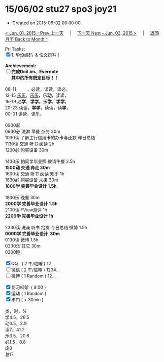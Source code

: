 # 15/06/02 stu27 spo3 joy21

- Created on 2015-06-02 00:00:00

[< Jun. 01, 2015 - Prev 上一天](_archived/lifelogs/2015/06/d01.md) &nbsp; &nbsp; | &nbsp; &nbsp; [下一天 Next - Jun. 03, 2015 >](_archived/lifelogs/2015/06/d03.md) &nbsp; &nbsp; |  &nbsp; &nbsp; [返回月历 Back to Month ^](_archived/lifelogs/2015/06/index.md)
<br/><div>Pri Tasks:<br clear="none"/><input type="checkbox" checked="true" />1. 毕设编码  & 论文撰写！</div>        <div><br clear="none"/></div>        <div><strong>Archievement:</strong></div>        <div><strong><input type="checkbox" />完成Doit.im、</strong><strong>Evernote</strong></div>        <div><strong>      其中的</strong><strong>所有</strong><strong>既定目标！！</strong></div>        <div>                <div><br clear="none"/></div>08-11         ，必读，读读，读必，<br clear="none"/> 12-15 <span style="text-decoration: underline;">乐乐</span>，<span style="text-decoration: underline;">乐乐</span>，乐<strong>动</strong>，读读，<br clear="none"/> 16-19 必<strong>学</strong>，<strong>学学</strong>，乐<strong>学</strong>，<strong>学学</strong>，<br clear="none"/> 20-23 读读，<strong>学学</strong>，读读，读<strong>学</strong>，        </div>        <div>                <div>00-01 读读，读乐。</div>                <div><br clear="none"/></div>0900起<br clear="none"/> 0930必 洗漱 早餐 杂务 30m        </div>        <div>1030读 了解工行信用卡的办卡与还款 昨日总结</div>        <div>1130读 交通 听书 阅读 2h</div>        <div>1200必 购买设备 30m</div>        <div><br clear="none"/></div>        <div>1430乐 拍同学毕业照 被请午餐 2.5h</div>        <div><strong>1500动 交通 奔走 30m</strong></div>        <div>1600读 交通 听书 阅读 知乎 1h</div>        <div>1630必 购买设备 未果 30m</div>        <div><strong>1800学 </strong><strong>完善毕业设计</strong><strong> 1.5h</strong></div>        <div>                <div><br clear="none"/></div>1830乐 晚餐 30m        </div>        <div><strong>2000学 </strong><strong>完善毕业设计 </strong><strong>1.5h</strong></div>        <div>                <div>2100读 FView测评 1h</div>                <div><strong>2200学 </strong><strong>完善毕业设计 </strong><strong>1h</strong></div>        </div>        <div><br clear="none"/></div>        <div>2330读 洗澡 听书 拾掇 今日总结 微博 1.5h<br clear="none"/><strong>0000学 完善毕业设计  30m</strong></div>        <div>0130读 微博 1.5h</div><div>0200乐 其它 30m</div>        <div>0200睡</div>        <div><br clear="none"/></div>        <div><input type="checkbox" checked="true" />QQ   ( 2 午/临睡 ) 12<br clear="none"/><input type="checkbox" />微信 ( 2 午/临睡 ) 1234…</div>        <div><input type="checkbox" />微博 ( 1 Random ) 12…</div>        <div><br clear="none"/></div>        <div><input type="checkbox" checked="true" />复习框架  ( 9:00 ) <br clear="none"/></div>        <div><input type="checkbox" checked="true" />运动 ( 1 Random ) </div>        <div><input type="checkbox" checked="true" />串门 ( < 30min ) </div>        <div>                <div><br clear="none"/></div>类，时，%<br clear="none"/> 学4.5，26.5<br clear="none"/> 动0.5，2.9<br clear="none"/> 读7，41.2<br clear="none"/> 乐3.5，20.6<br clear="none"/> 必1.5，8.8<br clear="none"/> 废0<br clear="none"/> 总17</div>
